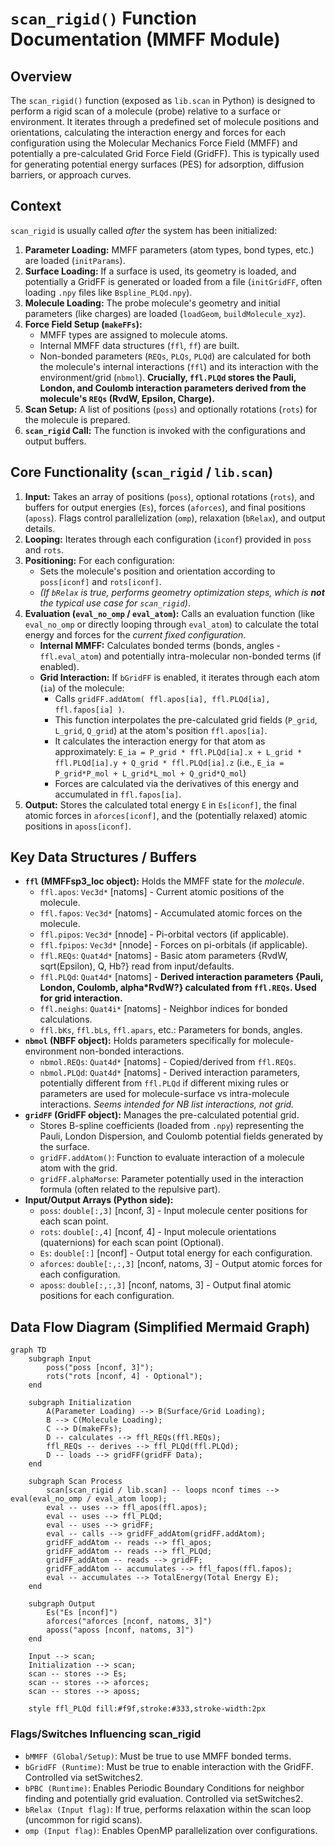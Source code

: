 # `scan_rigid()` Function Documentation (MMFF Module)

## Overview

The `scan_rigid()` function (exposed as `lib.scan` in Python) is designed to perform a rigid scan of a molecule (probe) relative to a surface or environment. It iterates through a predefined set of molecule positions and orientations, calculating the interaction energy and forces for each configuration using the Molecular Mechanics Force Field (MMFF) and potentially a pre-calculated Grid Force Field (GridFF). This is typically used for generating potential energy surfaces (PES) for adsorption, diffusion barriers, or approach curves.

## Context

`scan_rigid` is usually called *after* the system has been initialized:

1.  **Parameter Loading:** MMFF parameters (atom types, bond types, etc.) are loaded (`initParams`).
2.  **Surface Loading:** If a surface is used, its geometry is loaded, and potentially a GridFF is generated or loaded from a file (`initGridFF`, often loading `.npy` files like `Bspline_PLQd.npy`).
3.  **Molecule Loading:** The probe molecule's geometry and initial parameters (like charges) are loaded (`loadGeom`, `buildMolecule_xyz`).
4.  **Force Field Setup (`makeFFs`):**
    *   MMFF types are assigned to molecule atoms.
    *   Internal MMFF data structures (`ffl`, `ff`) are built.
    *   Non-bonded parameters (`REQs`, `PLQs`, `PLQd`) are calculated for both the molecule's internal interactions (`ffl`) and its interaction with the environment/grid (`nbmol`). **Crucially, `ffl.PLQd` stores the Pauli, London, and Coulomb interaction parameters derived from the molecule's `REQs` (RvdW, Epsilon, Charge).**
5.  **Scan Setup:** A list of positions (`poss`) and optionally rotations (`rots`) for the molecule is prepared.
6.  **`scan_rigid` Call:** The function is invoked with the configurations and output buffers.

## Core Functionality (`scan_rigid` / `lib.scan`)

1.  **Input:** Takes an array of positions (`poss`), optional rotations (`rots`), and buffers for output energies (`Es`), forces (`aforces`), and final positions (`aposs`). Flags control parallelization (`omp`), relaxation (`bRelax`), and output details.
2.  **Looping:** Iterates through each configuration (`iconf`) provided in `poss` and `rots`.
3.  **Positioning:** For each configuration:
    *   Sets the molecule's position and orientation according to `poss[iconf]` and `rots[iconf]`.
    *   *(If `bRelax` is true, performs geometry optimization steps, which is **not** the typical use case for `scan_rigid`)*.
4.  **Evaluation (`eval_no_omp` / `eval_atom`):** Calls an evaluation function (like `eval_no_omp` or directly looping through `eval_atom`) to calculate the total energy and forces for the *current fixed configuration*.
    *   **Internal MMFF:** Calculates bonded terms (bonds, angles - `ffl.eval_atom`) and potentially intra-molecular non-bonded terms (if enabled).
    *   **Grid Interaction:** If `bGridFF` is enabled, it iterates through each atom (`ia`) of the molecule:
        *   Calls `gridFF.addAtom( ffl.apos[ia], ffl.PLQd[ia], ffl.fapos[ia] )`.
        *   This function interpolates the pre-calculated grid fields (`P_grid`, `L_grid`, `Q_grid`) at the atom's position `ffl.apos[ia]`.
        *   It calculates the interaction energy for that atom as approximately:
            `E_ia = P_grid * ffl.PLQd[ia].x + L_grid * ffl.PLQd[ia].y + Q_grid * ffl.PLQd[ia].z`
            (i.e., `E_ia = P_grid*P_mol + L_grid*L_mol + Q_grid*Q_mol`)
        *   Forces are calculated via the derivatives of this energy and accumulated in `ffl.fapos[ia]`.
5.  **Output:** Stores the calculated total energy `E` in `Es[iconf]`, the final atomic forces in `aforces[iconf]`, and the (potentially relaxed) atomic positions in `aposs[iconf]`.

## Key Data Structures / Buffers

*   **`ffl` (MMFFsp3_loc object):** Holds the MMFF state for the *molecule*.
    *   `ffl.apos`: `Vec3d*` [natoms] - Current atomic positions of the molecule.
    *   `ffl.fapos`: `Vec3d*` [natoms] - Accumulated atomic forces on the molecule.
    *   `ffl.pipos`: `Vec3d*` [nnode] - Pi-orbital vectors (if applicable).
    *   `ffl.fpipos`: `Vec3d*` [nnode] - Forces on pi-orbitals (if applicable).
    *   `ffl.REQs`: `Quat4d*` [natoms] - Basic atom parameters {RvdW, sqrt(Epsilon), Q, Hb?} read from input/defaults.
    *   `ffl.PLQd`: `Quat4d*` [natoms] - **Derived interaction parameters {Pauli, London, Coulomb, alpha\*RvdW?} calculated from `ffl.REQs`. Used for grid interaction.**
    *   `ffl.neighs`: `Quat4i*` [natoms] - Neighbor indices for bonded calculations.
    *   `ffl.bKs`, `ffl.bLs`, `ffl.apars`, etc.: Parameters for bonds, angles.
*   **`nbmol` (NBFF object):** Holds parameters specifically for molecule-environment non-bonded interactions.
    *   `nbmol.REQs`: `Quat4d*` [natoms] - Copied/derived from `ffl.REQs`.
    *   `nbmol.PLQd`: `Quat4d*` [natoms] - Derived interaction parameters, potentially different from `ffl.PLQd` if different mixing rules or parameters are used for molecule-surface vs intra-molecule interactions. *Seems intended for NB list interactions, not grid.*
*   **`gridFF` (GridFF object):** Manages the pre-calculated potential grid.
    *   Stores B-spline coefficients (loaded from `.npy`) representing the Pauli, London Dispersion, and Coulomb potential fields generated by the surface.
    *   `gridFF.addAtom()`: Function to evaluate interaction of a molecule atom with the grid.
    *   `gridFF.alphaMorse`: Parameter potentially used in the interaction formula (often related to the repulsive part).
*   **Input/Output Arrays (Python side):**
    *   `poss`: `double[:,3]` [nconf, 3] - Input molecule center positions for each scan point.
    *   `rots`: `double[:,4]` [nconf, 4] - Input molecule orientations (quaternions) for each scan point (Optional).
    *   `Es`: `double[:]` [nconf] - Output total energy for each configuration.
    *   `aforces`: `double[:,:,3]` [nconf, natoms, 3] - Output atomic forces for each configuration.
    *   `aposs`: `double[:,:,3]` [nconf, natoms, 3] - Output final atomic positions for each configuration.

## Data Flow Diagram (Simplified Mermaid Graph)

```mermaid
graph TD
    subgraph Input
        poss("poss [nconf, 3]");
        rots("rots [nconf, 4] - Optional");
    end

    subgraph Initialization
        A(Parameter Loading) --> B(Surface/Grid Loading);
        B --> C(Molecule Loading);
        C --> D(makeFFs);
        D -- calculates --> ffl_REQs(ffl.REQs);
        ffl_REQs -- derives --> ffl_PLQd(ffl.PLQd);
        D -- loads --> gridFF(gridFF Data);
    end

    subgraph Scan Process
        scan[scan_rigid / lib.scan] -- loops nconf times --> eval(eval_no_omp / eval_atom loop);
        eval -- uses --> ffl_apos(ffl.apos);
        eval -- uses --> ffl_PLQd;
        eval -- uses --> gridFF;
        eval -- calls --> gridFF_addAtom(gridFF.addAtom);
        gridFF_addAtom -- reads --> ffl_apos;
        gridFF_addAtom -- reads --> ffl_PLQd;
        gridFF_addAtom -- reads --> gridFF;
        gridFF_addAtom -- accumulates --> ffl_fapos(ffl.fapos);
        eval -- accumulates --> TotalEnergy(Total Energy E);
    end

    subgraph Output
        Es("Es [nconf]")
        aforces("aforces [nconf, natoms, 3]")
        aposs("aposs [nconf, natoms, 3]")
    end

    Input --> scan;
    Initialization --> scan;
    scan -- stores --> Es;
    scan -- stores --> aforces;
    scan -- stores --> aposs;

    style ffl_PLQd fill:#f9f,stroke:#333,stroke-width:2px

```

### Flags/Switches Influencing scan_rigid
*  `bMMFF (Global/Setup)`: Must be true to use MMFF bonded terms.
*  `bGridFF (Runtime)`: Must be true to enable interaction with the GridFF. Controlled via setSwitches2.
*  `bPBC (Runtime)`: Enables Periodic Boundary Conditions for neighbor finding and potentially grid evaluation. Controlled via setSwitches2.
*  `bRelax (Input flag)`: If true, performs relaxation within the scan loop (uncommon for rigid scans).
*  `omp (Input flag)`: Enables OpenMP parallelization over configurations.
